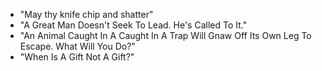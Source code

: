 - "May thy knife chip and shatter"
- "A Great Man Doesn't Seek To Lead. He's Called To It."
- "An Animal Caught In A Caught In A Trap Will Gnaw Off Its Own Leg To Escape. What Will You Do?"
- "When Is A Gift Not A Gift?"
